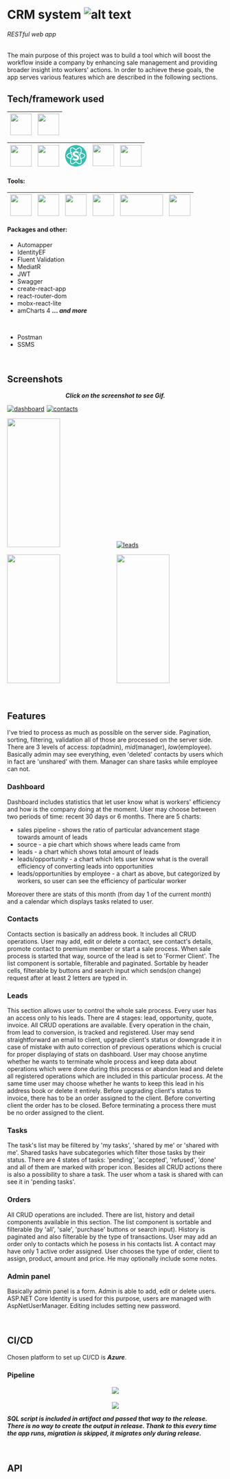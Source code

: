  # CRM system ![alt text](https://dev.azure.com/chmielewskimsz/CRM-system/_apis/build/status/sys-crm%20-%20CI?branchName=master) 
 
 ###### *RESTful web app*

The main purpose of this project was to build a tool which will boost the workflow inside a company by enhancing sale management
and providing broader insight into workers' actions. In order to achieve these goals, the app serves various features which are described in the following sections.


## Tech/framework used
|<div align="center"><img height="50" width="50" valign="middle" src="https://svgshare.com/i/W5Y.svg"></div>|<div align="center"><img height="50" width="50" valign="middle" src="https://svgshare.com/i/W5j.svg"></div> |
|-------------|-------------|


|<div align="center"><img height="50" width="50" valign="middle" src="https://cdn.svgporn.com/logos/css-3.svg"></div>|<div align="center"><img height="50" width="50" valign="middle" src="https://cdn.svgporn.com/logos/sass.svg"></div>| <div align="center"><img height="50" width="50" valign="middle" src="https://github.com/Semantic-Org/Semantic-UI-React/raw/master/docs/public/logo.png"></div>| <div align="center"><img height="50" width="50" valing="middle" src="https://cdn.svgporn.com/logos/react.svg"></div> | <div align="center"><img height="50" width="50" valign="middle" src="https://svgshare.com/i/W4e.svg"></div>| 
|-------------|-------------|-------------|-------------|-------------| 

#### Tools:
|<div align="center"><img height="50" width="50" valign="middle" src="https://svgshare.com/i/W5Z.svg"></div>|<div align="center" ><img height="50" width="50" valign="middle" src="https://cdn.svgporn.com/logos/npm.svg"></div>|<div align="center" ><img height="50" width="50" valign="middle" src="https://cdn.svgporn.com/logos/visual-studio.svg"></div>|<div align="center" ><img height="50" width="50" valign="middle" src="https://cdn.svgporn.com/logos/visual-studio-code.svg"></div>|<div align="center" ><img height="50" width="100" valign="middle" src="https://raw.githack.com/prplx/svg-logos/master/svg/azure.svg"></div>|<div align="center"><img height="50" width="50" valign="middle" src="https://brandslogos.com/wp-content/uploads/images/large/microsoft-sql-server-logo-vector.svg"></div>|
|-------------|-------------|-------------|-------------|-------------|-------------|

#### Packages and other:

* Automapper
* IdentityEF
* Fluent Validation
* MediatR
* JWT
* Swagger
* create-react-app
* react-router-dom
* mobx-react-lite
* amCharts 4 
 ***... and more***
<br>

* Postman
* SSMS

<br>

## Screenshots

***<p align="center">Click on the screenshot to see Gif.</p>***

<a href="https://s4.gifyu.com/images/dashboardb0c711e13dafd802.gif"><img src="https://s4.gifyu.com/images/dash.png" alt="dashboard" width="49.5%" height="300"></a><img width="1%"></img><a href="https://s4.gifyu.com/images/contactsec081b0316b6ed48.gif"><img src="https://s4.gifyu.com/images/contacts.png" alt="contacts" border="0" width="49.5%" height="300"></a>

<a href="https://s4.gifyu.com/images/leads.gif"><img src="https://s4.gifyu.com/images/leads.png" width="49.5%" height="300"></a><img width="1%"></img><a href="https://s4.gifyu.com/images/tasks.gif"><img src="https://s4.gifyu.com/images/tasks.png" alt="leads" border="0" width="49.5%" height="300"></a>

<a href="https://s4.gifyu.com/images/orders.gif"><img src="https://s4.gifyu.com/images/orders.png" width="49.5%" height="300"></a><img width="1%"></img><a href="https://s4.gifyu.com/images/adminba7bf0e9815eafc9.gif"><img src="https://s4.gifyu.com/images/admin.png" width="49.5%" height="300"></a>

<br>

## Features
  I've tried to process as much as possible on the server side. Pagination, sorting, filtering, validation all of those are processed on the server side.
  There are 3 levels of access: *top*(admin), *mid*(manager), *low*(employee). Basically admin may see everything, even 'deleted' contacts by users which in fact
  are 'unshared' with them. Manager can share tasks while employee can not.
  
  ### Dashboard
  
  Dashboard includes statistics that let user know what is workers' efficiency and how is the company doing at the moment. 
User may choose between two periods of time: recent 30 days or 6 months.
There are 5 charts:
* sales pipeline - shows the ratio of particular advancement stage towards amount of leads
* source - a pie chart which shows where leads came from
* leads - a chart which shows total amount of leads
* leads/opportunity - a chart which lets user know what is the overall efficiency of converting leads into opportunities
* leads/opportunities by employee - a chart as above, but categorized by workers, so user can see the efficiency of particular worker

Moreover there are stats of this month (from day 1 of the current month) and a calendar which displays tasks related to user.

   ### Contacts
   
Contacts section is basically an address book. It includes all CRUD operations. User may add, edit or delete a contact, see contact's details, promote contact to premium member or start a sale process. When sale process is started that way, source of the lead is set to 'Former Client'.
The list component is sortable, filterable and paginated. Sortable by header cells, filterable by buttons and search input which sends(on change) request after at least 2 letters are typed in.
   
   ### Leads
   
 This section allows user to control the whole sale process. Every user has an access only to his leads. There are 4 stages: lead, opportunity, quote, invoice. All CRUD operations are available. Every operation in the chain, from lead to conversion,
 is tracked and registered. User may send straightforward an email to client, upgrade client's status or downgrade it in case of mistake with auto correction of previous operations which is crucial for proper displaying of stats on dashboard. User may choose anytime 
 whether he wants to terminate whole process and keep data about operations which were done during this process or abandon lead and delete all registered operations which are included in this particular process. At the same time user may choose whether he wants to keep this lead in 
 his address book or delete it entirely. 
 Before upgrading client's status to invoice, there has to be an order assigned to the client. Before converting client the order has to be closed.
 Before terminating a process there must be no order assigned to the client.
   
   ### Tasks
   
The task's list may be filtered by 'my tasks', 'shared by me' or 'shared with me'. Shared tasks have subcategories which filter those tasks by their status. There are 4 states of tasks: 'pending', 'accepted', 'refused', 'done' and all of them are marked with proper icon.
Besides all CRUD actions there is also a possibility to share a task. The user whom a task is shared with can see it in 'pending tasks'.
      
   ### Orders
   
All CRUD operations are included. There are list, history and detail components available in this section. The list component is sortable and filterable (by 'all', 'sale', 'purchase' buttons or search input).
History is paginated and also filterable by the type of transactions. User may add an order only to contacts which he posess in his contacts list. A contact may have only 1 active order assigned.
User chooses the type of order, client to assign, product, amount and price. He may optionally include some notes.

   ### Admin panel
   
Basically admin panel is a form. Admin is able to add, edit or delete users. ASP.NET Core Identity is used for this purpose, users are managed with AspNetUserManager. Editing includes setting new password.

<br>

## CI/CD

Chosen platform to set up CI/CD is ***Azure***.

### Pipeline
<div align="center"><img valign="middle" src="https://s4.gifyu.com/images/pipe.png"></div>
<br>
<div align="center"><img valign="middle" src="https://s4.gifyu.com/images/stage.png"></div>

***SQL script is included in artifact and passed that way to the release. There is no way to create the output in release. Thank to this every time the app runs, migration is skipped, it migrates only during release.***

<br>

## API

